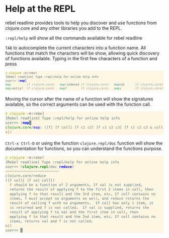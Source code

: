 # Help at the REPL
rebel readline provides tools to help you discover and use functions from clojure.core and any other libraries you add to the REPL.

`:repl/help` will show all the commands available for rebel readline

`TAB` to autocomplete the current characters into a function name.  All functions that match the characters will be show, allowing quick discovery of functions available.
Typing in the first few characters of a function and press

![Clojure REPL rebel readling - autocompletion](/images/clojure-repl-rebel-readline-function-autocomplete.png)

Moving the cursor after the name of a function will show the signatures available, so the correct arguments can be used with the function call.

![Clojure REPL rebel readline - function signature help](/images/clojure-repl-rebel-readline-function-signature-help.png)

`Ctrl-x Ctrl-D` or using the function `clojure.repl/doc` function will show the documentation for functions, so you can understand the functions purpose.

![Clojure REPL rebel readline - doc function showing a function docstring](/images/clojure-repl-repl-readline-doc-reduce.png)
